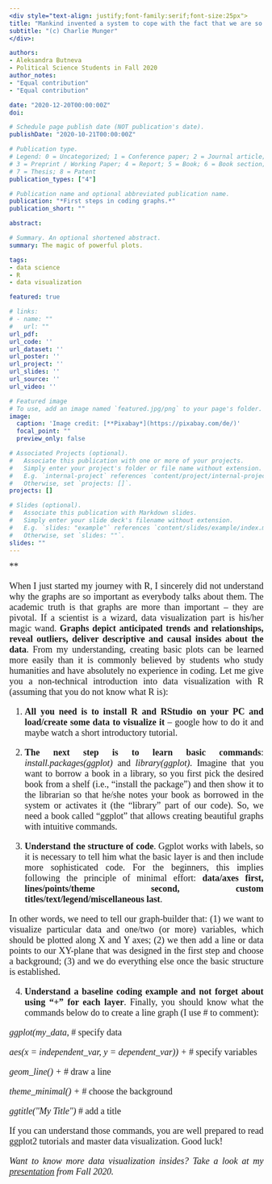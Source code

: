 ```yaml
---
<div style="text-align: justify;font-family:serif;font-size:25px"> 
title: "Mankind invented a system to cope with the fact that we are so intrinsically lousy at manipulating numbers. It's called the graph."
subtitle: "(c) Charlie Munger"
</div>:

authors:
- Aleksandra Butneva
- Political Science Students in Fall 2020
author_notes:
- "Equal contribution"
- "Equal contribution"

date: "2020-12-20T00:00:00Z"
doi: 

# Schedule page publish date (NOT publication's date).
publishDate: "2020-10-21T00:00:00Z"

# Publication type.
# Legend: 0 = Uncategorized; 1 = Conference paper; 2 = Journal article;
# 3 = Preprint / Working Paper; 4 = Report; 5 = Book; 6 = Book section;
# 7 = Thesis; 8 = Patent
publication_types: ["4"]

# Publication name and optional abbreviated publication name.
publication: "*First steps in coding graphs.*"
publication_short: ""

abstract: 

# Summary. An optional shortened abstract.
summary: The magic of powerful plots.

tags:
- data science
- R
- data visualization

featured: true

# links:
# - name: ""
#   url: ""
url_pdf: 
url_code: ''
url_dataset: ''
url_poster: ''
url_project: ''
url_slides: ''
url_source: ''
url_video: ''

# Featured image
# To use, add an image named `featured.jpg/png` to your page's folder. 
image:
  caption: 'Image credit: [**Pixabay*](https://pixabay.com/de/)'
  focal_point: ""
  preview_only: false

# Associated Projects (optional).
#   Associate this publication with one or more of your projects.
#   Simply enter your project's folder or file name without extension.
#   E.g. `internal-project` references `content/project/internal-project/index.md`.
#   Otherwise, set `projects: []`.
projects: []

# Slides (optional).
#   Associate this publication with Markdown slides.
#   Simply enter your slide deck's filename without extension.
#   E.g. `slides: "example"` references `content/slides/example/index.md`.
#   Otherwise, set `slides: ""`.
slides: ""
---
```

<div style="text-align: justify;font-family:serif;font-size:18px;"> 
**

When I just started my journey with R, I sincerely did not understand why the graphs are so important as everybody talks about them. The academic truth is that graphs are more than important – they are pivotal. If a scientist is a wizard, data visualization part is his/her magic wand. **Graphs depict anticipated trends and relationships, reveal outliers, deliver descriptive and causal insides about the data**.
From my understanding, creating basic plots can be learned more easily than it is commonly believed by students who study humanities and have absolutely no experience in coding. Let me give you a non-technical introduction into data visualization with R (assuming that you do not know what R is):

1.	**All you need is to install R and RStudio on your PC and load/create some data to visualize it** – google how to do it and maybe watch a short introductory tutorial.

2.	**The next step is to learn basic commands**: *install.packages(ggplot)* and *library(ggplot)*. Imagine that you want to borrow a book in a library, so you first pick the desired book from a shelf (i.e., “install the package”) and then show it to the librarian so that he/she notes your book as borrowed in the system or activates it (the “library” part of our code). So, we need a book called “ggplot” that allows creating beautiful graphs with intuitive commands.

3.	**Understand the structure of code**. Ggplot works with labels, so it is necessary to tell him what the basic layer is and then include more sophisticated code. For the beginners, this implies following the principle of minimal effort: **data/axes first, lines/points/theme second, custom titles/text/legend/miscellaneous last**.

In other words, we need to tell our graph-builder that: (1) we want to visualize particular data and one/two (or more) variables, which should be plotted along X and Y axes; (2) we then add a line or data points to our XY-plane that was designed in the first step and choose a background; (3) and we do everything else once the basic structure is established.

4.	**Understand a baseline coding example and not forget about using “+” for each layer**. Finally, you should know what the commands below do to create a line graph (I use # to comment):

*ggplot(my_data,*                                                                 # specify data

*aes(x = independent_var, y = dependent_var)) +*                                 # specify variables
 
*geom_line() +*                                                                  # draw a line

*theme_minimal() +*                                                              # choose the background

*ggtitle("My Title")*                                                            # add a title

If you can understand those commands, you are well prepared to read ggplot2 tutorials and master data visualization. Good luck!

 *Want to know more data visualization insides? Take a look at my [presentation](https://aleksandra-butneva.netlify.app/files/Tutorial_6.pdf) from Fall 2020.*

</div>
